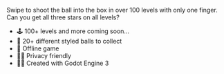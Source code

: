 <!--
SPDX-FileCopyrightText: 2023 Simon Dalvai <info@simondalvai.org>

SPDX-License-Identifier: CC-BY-SA-4.0
-->

<description>
    <p>Swipe to shoot the ball into the box in over 100 levels with only one finger.<br> Can you get
        all three stars on all levels? </p>
    <ul>
        <li>🕹️ 100+ levels and more coming soon...</li>
        <li>🌈 20+ different styled balls to collect</li>
        <li>📡 Offline game</li>
        <li>🕵️‍♀️ Privacy friendly</li>
        <li>👨‍💻 Created with Godot Engine 3</li>
    </ul>
</description>